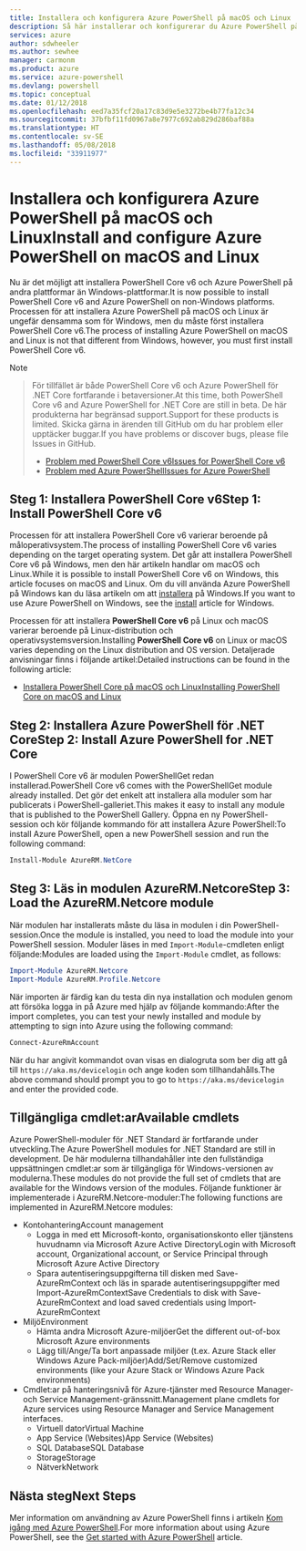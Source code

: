 ```yaml
---
title: Installera och konfigurera Azure PowerShell på macOS och Linux | Microsoft Docs
description: Så här installerar och konfigurerar du Azure PowerShell på macOS och Linux för första gången.
services: azure
author: sdwheeler
ms.author: sewhee
manager: carmonm
ms.product: azure
ms.service: azure-powershell
ms.devlang: powershell
ms.topic: conceptual
ms.date: 01/12/2018
ms.openlocfilehash: eed7a35fcf20a17c83d9e5e3272be4b77fa12c34
ms.sourcegitcommit: 37bfbf11fd0967a8e7977c692ab829d286baf88a
ms.translationtype: HT
ms.contentlocale: sv-SE
ms.lasthandoff: 05/08/2018
ms.locfileid: "33911977"
---
```

# <a name="install-and-configure-azure-powershell-on-macos-and-linux"></a><span data-ttu-id="ee7d8-103">Installera och konfigurera Azure PowerShell på macOS och Linux</span><span class="sxs-lookup"><span data-stu-id="ee7d8-103">Install and configure Azure PowerShell on macOS and Linux</span></span>

<span data-ttu-id="ee7d8-104">Nu är det möjligt att installera PowerShell Core v6 och Azure PowerShell på andra plattformar än Windows-plattformar.</span><span class="sxs-lookup"><span data-stu-id="ee7d8-104">It is now possible to install PowerShell Core v6 and Azure PowerShell on non-Windows platforms.</span></span>
<span data-ttu-id="ee7d8-105">Processen för att installera Azure PowerShell på macOS och Linux är ungefär densamma som för Windows, men du måste först installera PowerShell Core v6.</span><span class="sxs-lookup"><span data-stu-id="ee7d8-105">The process of installing Azure PowerShell on macOS and Linux is not that different from Windows, however, you must first install PowerShell Core v6.</span></span>

> [!NOTE]

> <span data-ttu-id="ee7d8-106">För tillfället är både PowerShell Core v6 och Azure PowerShell för .NET Core fortfarande i betaversioner.</span><span class="sxs-lookup"><span data-stu-id="ee7d8-106">At this time, both PowerShell Core v6 and Azure PowerShell for .NET Core are still in beta.</span></span>
> <span data-ttu-id="ee7d8-107">De här produkterna har begränsad support.</span><span class="sxs-lookup"><span data-stu-id="ee7d8-107">Support for these products is limited.</span></span> <span data-ttu-id="ee7d8-108">Skicka gärna in ärenden till GitHub om du har problem eller upptäcker buggar.</span><span class="sxs-lookup"><span data-stu-id="ee7d8-108">If you have problems or discover bugs, please file Issues in GitHub.</span></span>
>
> * [<span data-ttu-id="ee7d8-109">Problem med PowerShell Core v6</span><span class="sxs-lookup"><span data-stu-id="ee7d8-109">Issues for PowerShell Core v6</span></span>](https://github.com/PowerShell/PowerShell/issues)
> * [<span data-ttu-id="ee7d8-110">Problem med Azure PowerShell</span><span class="sxs-lookup"><span data-stu-id="ee7d8-110">Issues for Azure PowerShell</span></span>](https://github.com/azure/azure-docs-powershell/issues)

## <a name="step-1-install-powershell-core-v6"></a><span data-ttu-id="ee7d8-111">Steg 1: Installera PowerShell Core v6</span><span class="sxs-lookup"><span data-stu-id="ee7d8-111">Step 1: Install PowerShell Core v6</span></span>

<span data-ttu-id="ee7d8-112">Processen för att installera PowerShell Core v6 varierar beroende på måloperativsystem.</span><span class="sxs-lookup"><span data-stu-id="ee7d8-112">The process of installing PowerShell Core v6 varies depending on the target operating system.</span></span>
<span data-ttu-id="ee7d8-113">Det går att installera PowerShell Core v6 på Windows, men den här artikeln handlar om macOS och Linux.</span><span class="sxs-lookup"><span data-stu-id="ee7d8-113">While it is possible to install PowerShell Core v6 on Windows, this article focuses on macOS and Linux.</span></span> <span data-ttu-id="ee7d8-114">Om du vill använda Azure PowerShell på Windows kan du läsa artikeln om att [installera](./install-azurerm-ps.md) på Windows.</span><span class="sxs-lookup"><span data-stu-id="ee7d8-114">If you want to use Azure PowerShell on Windows, see the [install](./install-azurerm-ps.md) article for Windows.</span></span>

<span data-ttu-id="ee7d8-115">Processen för att installera **PowerShell Core v6** på Linux och macOS varierar beroende på Linux-distribution och operativsystemsversion.</span><span class="sxs-lookup"><span data-stu-id="ee7d8-115">Installing **PowerShell Core v6** on Linux or macOS varies depending on the Linux distribution and OS version.</span></span>
<span data-ttu-id="ee7d8-116">Detaljerade anvisningar finns i följande artikel:</span><span class="sxs-lookup"><span data-stu-id="ee7d8-116">Detailed instructions can be found in the following article:</span></span>

- [<span data-ttu-id="ee7d8-117">Installera PowerShell Core på macOS och Linux</span><span class="sxs-lookup"><span data-stu-id="ee7d8-117">Installing PowerShell Core on macOS and Linux</span></span>](/powershell/scripting/setup/installing-powershell-core-on-macos-and-linux)

## <a name="step-2-install-azure-powershell-for-net-core"></a><span data-ttu-id="ee7d8-118">Steg 2: Installera Azure PowerShell för .NET Core</span><span class="sxs-lookup"><span data-stu-id="ee7d8-118">Step 2: Install Azure PowerShell for .NET Core</span></span>

<span data-ttu-id="ee7d8-119">I PowerShell Core v6 är modulen PowerShellGet redan installerad.</span><span class="sxs-lookup"><span data-stu-id="ee7d8-119">PowerShell Core v6 comes with the PowerShellGet module already installed.</span></span> <span data-ttu-id="ee7d8-120">Det gör det enkelt att installera alla moduler som har publicerats i PowerShell-galleriet.</span><span class="sxs-lookup"><span data-stu-id="ee7d8-120">This makes it easy to install any module that is published to the PowerShell Gallery.</span></span> <span data-ttu-id="ee7d8-121">Öppna en ny PowerShell-session och kör följande kommando för att installera Azure PowerShell:</span><span class="sxs-lookup"><span data-stu-id="ee7d8-121">To install Azure PowerShell, open a new PowerShell session and run the following command:</span></span>

```powershell
Install-Module AzureRM.NetCore
```

## <a name="step-3-load-the-azurermnetcore-module"></a><span data-ttu-id="ee7d8-122">Steg 3: Läs in modulen AzureRM.Netcore</span><span class="sxs-lookup"><span data-stu-id="ee7d8-122">Step 3: Load the AzureRM.Netcore module</span></span>

<span data-ttu-id="ee7d8-123">När modulen har installerats måste du läsa in modulen i din PowerShell-session.</span><span class="sxs-lookup"><span data-stu-id="ee7d8-123">Once the module is installed, you need to load the module into your PowerShell session.</span></span> <span data-ttu-id="ee7d8-124">Moduler läses in med `Import-Module`-cmdleten enligt följande:</span><span class="sxs-lookup"><span data-stu-id="ee7d8-124">Modules are loaded using the `Import-Module` cmdlet, as follows:</span></span>

```powershell
Import-Module AzureRM.Netcore
Import-Module AzureRM.Profile.Netcore
```

<span data-ttu-id="ee7d8-125">När importen är färdig kan du testa din nya installation och modulen genom att försöka logga in på Azure med hjälp av följande kommando:</span><span class="sxs-lookup"><span data-stu-id="ee7d8-125">After the import completes, you can test your newly installed and module by attempting to sign into Azure using the following command:</span></span>

```powershell
Connect-AzureRmAccount
```

<span data-ttu-id="ee7d8-126">När du har angivit kommandot ovan visas en dialogruta som ber dig att gå till `https://aka.ms/devicelogin` och ange koden som tillhandahålls.</span><span class="sxs-lookup"><span data-stu-id="ee7d8-126">The above command should prompt you to go to `https://aka.ms/devicelogin` and enter the provided code.</span></span>

## <a name="available-cmdlets"></a><span data-ttu-id="ee7d8-127">Tillgängliga cmdlet:ar</span><span class="sxs-lookup"><span data-stu-id="ee7d8-127">Available cmdlets</span></span>

<span data-ttu-id="ee7d8-128">Azure PowerShell-moduler för .NET Standard är fortfarande under utveckling.</span><span class="sxs-lookup"><span data-stu-id="ee7d8-128">The Azure PowerShell modules for .NET Standard are still in development.</span></span> <span data-ttu-id="ee7d8-129">De här modulerna tillhandahåller inte den fullständiga uppsättningen cmdlet:ar som är tillgängliga för Windows-versionen av modulerna.</span><span class="sxs-lookup"><span data-stu-id="ee7d8-129">These modules do not provide the full set of cmdlets that are available for the Windows version of the modules.</span></span> <span data-ttu-id="ee7d8-130">Följande funktioner är implementerade i AzureRM.Netcore-moduler:</span><span class="sxs-lookup"><span data-stu-id="ee7d8-130">The following functions are implemented in AzureRM.Netcore modules:</span></span>

* <span data-ttu-id="ee7d8-131">Kontohantering</span><span class="sxs-lookup"><span data-stu-id="ee7d8-131">Account management</span></span>
  - <span data-ttu-id="ee7d8-132">Logga in med ett Microsoft-konto, organisationskonto eller tjänstens huvudnamn via Microsoft Azure Active Directory</span><span class="sxs-lookup"><span data-stu-id="ee7d8-132">Login with Microsoft account, Organizational account, or Service Principal through Microsoft Azure Active Directory</span></span>
  - <span data-ttu-id="ee7d8-133">Spara autentiseringsuppgifterna till disken med Save-AzureRmContext och läs in sparade autentiseringsuppgifter med Import-AzureRmContext</span><span class="sxs-lookup"><span data-stu-id="ee7d8-133">Save Credentials to disk with Save-AzureRmContext and load saved credentials using Import-AzureRmContext</span></span>
* <span data-ttu-id="ee7d8-134">Miljö</span><span class="sxs-lookup"><span data-stu-id="ee7d8-134">Environment</span></span>
  - <span data-ttu-id="ee7d8-135">Hämta andra Microsoft Azure-miljöer</span><span class="sxs-lookup"><span data-stu-id="ee7d8-135">Get the different out-of-box Microsoft Azure environments</span></span>
  - <span data-ttu-id="ee7d8-136">Lägg till/Ange/Ta bort anpassade miljöer (t.ex. Azure Stack eller Windows Azure Pack-miljöer)</span><span class="sxs-lookup"><span data-stu-id="ee7d8-136">Add/Set/Remove customized environments (like your Azure Stack or Windows Azure Pack environments)</span></span>
* <span data-ttu-id="ee7d8-137">Cmdlet:ar på hanteringsnivå för Azure-tjänster med Resource Manager- och Service Management-gränssnitt.</span><span class="sxs-lookup"><span data-stu-id="ee7d8-137">Management plane cmdlets for Azure services using Resource Manager and Service Management interfaces.</span></span>
  - <span data-ttu-id="ee7d8-138">Virtuell dator</span><span class="sxs-lookup"><span data-stu-id="ee7d8-138">Virtual Machine</span></span>
  - <span data-ttu-id="ee7d8-139">App Service (Websites)</span><span class="sxs-lookup"><span data-stu-id="ee7d8-139">App Service (Websites)</span></span>
  - <span data-ttu-id="ee7d8-140">SQL Database</span><span class="sxs-lookup"><span data-stu-id="ee7d8-140">SQL Database</span></span>
  - <span data-ttu-id="ee7d8-141">Storage</span><span class="sxs-lookup"><span data-stu-id="ee7d8-141">Storage</span></span>
  - <span data-ttu-id="ee7d8-142">Nätverk</span><span class="sxs-lookup"><span data-stu-id="ee7d8-142">Network</span></span>

## <a name="next-steps"></a><span data-ttu-id="ee7d8-143">Nästa steg</span><span class="sxs-lookup"><span data-stu-id="ee7d8-143">Next Steps</span></span>

<span data-ttu-id="ee7d8-144">Mer information om användning av Azure PowerShell finns i artikeln [Kom igång med Azure PowerShell](get-started-azureps.md).</span><span class="sxs-lookup"><span data-stu-id="ee7d8-144">For more information about using Azure PowerShell, see the [Get started with Azure PowerShell](get-started-azureps.md) article.</span></span>
